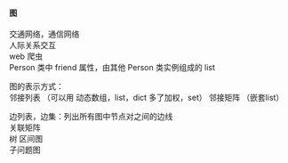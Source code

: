 #### 图  

交通网络，通信网络  
人际关系交互  
web 爬虫  
Person 类中 friend 属性，由其他 Person 类实例组成的 list  


图的表示方式：  
邻接列表  （可以用 动态数组，list，dict 多了加权，set）
邻接矩阵  （嵌套list）  


边列表，边集：列出所有图中节点对之间的边线  
关联矩阵  
树
区间图  
子问题图  


